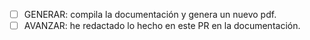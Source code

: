* [ ] GENERAR: compila la documentación y genera un nuevo pdf.
* [ ] AVANZAR: he redactado lo hecho en este PR en la documentación.
